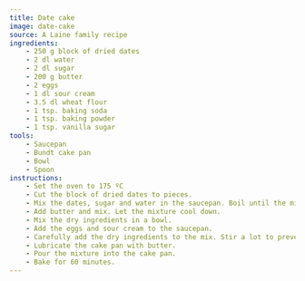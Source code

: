 ```yaml
---
title: Date cake
image: date-cake
source: A Laine family recipe
ingredients:
    - 250 g block of dried dates
    - 2 dl water
    - 2 dl sugar
    - 200 g butter
    - 2 eggs
    - 1 dl sour cream
    - 3.5 dl wheat flour
    - 1 tsp. baking soda
    - 1 tsp. baking powder
    - 1 tsp. vanilla sugar
tools:
    - Saucepan
    - Bundt cake pan
    - Bowl
    - Spoon
instructions:
    - Set the oven to 175 ºC
    - Cut the block of dried dates to pieces.
    - Mix the dates, sugar and water in the saucepan. Boil until the mixture resembles a mush.
    - Add butter and mix. Let the mixture cool down.
    - Mix the dry ingredients in a bowl.
    - Add the eggs and sour cream to the saucepan.
    - Carefully add the dry ingredients to the mix. Stir a lot to prevent lumps from forming.
    - Lubricate the cake pan with butter.
    - Pour the mixture into the cake pan.
    - Bake for 60 minutes.
---
```

